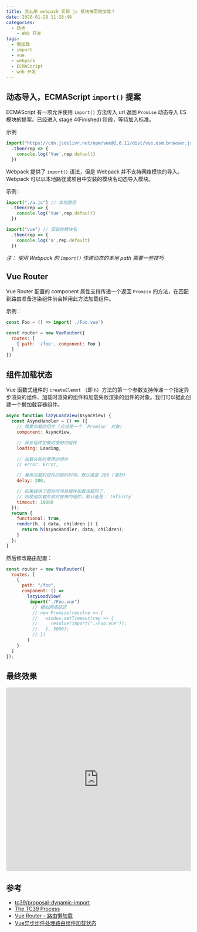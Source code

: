 ```yaml
---
title: 怎么用 webpack 实现 js 模块按需懒加载？
date: 2020-01-28 11:28:49
categories:
  - 技术
    - Web 开发
tags: 
  - 懒加载
  - import
  - vue
  - webpack
  - ECMAScript
  - web 开发
---
```

## 动态导入，ECMAScript `import()` 提案
ECMAScript 有一项允许使用 `import()` 方法传入 url 返回 `Promise` 动态导入 ES 模块的提案。已经进入 stage 4(Finished) 阶段，等待加入标准。
<!-- more -->
示例
```javascript
import("https://cdn.jsdelivr.net/npm/vue@2.6.11/dist/vue.esm.browser.js")
  .then(rep => { 
    console.log('Vue',rep.default)
  })
```

Webpack 提供了 `import()` 语法，但是 Webpack 并不支持网络模块的导入。 Webpack 可以以本地路径或项目中安装的模块名动态导入模块。


示例：
```javascript
import("./a.js") // 本地路径
  .then(rep => { 
    console.log('Vue',rep.default)
  })

import("vue") // 安装的模块名
  .then(rep => { 
    console.log('a',rep.default)
  })
```

*注： 使用 Webpack 的 `import()` 传递动态的本地 path 需要一些技巧*
##  Vue Router
Vue Router 配置的 component 属性支持传递一个返回 `Promise` 的方法，在匹配到路由准备渲染组件前会掉用此方法加载组件。

示例：
```javascript
const Foo = () => import('./Foo.vue')

const router = new VueRouter({
  routes: [
    { path: '/foo', component: Foo }
  ]
})
```


## 组件加载状态
Vue 函数式组件的 `createElemnt` （即 `h`）方法的第一个参数支持传递一个指定异步渲染的组件、加载时渲染的组件和加载失败渲染的组件的对象。我们可以据此创建一个懒加载容器组件。
```javascript
async function lazyLoadView(AsyncView) {
  const AsyncHandler = () => ({
    // 需要加载的组件 (应该是一个 `Promise` 对象)
    component: AsyncView,

    // 异步组件加载时使用的组件
    loading: Loading,
    
    // 加载失败时使用的组件
    // error: Error,

    // 展示加载时组件的延时时间。默认值是 200 (毫秒)
    delay: 200,

    // 如果提供了超时时间且组件加载也超时了，
    // 则使用加载失败时使用的组件。默认值是：`Infinity`
    timeout: 10000
  });
  return {
    functional: true,
    render(h, { data, children }) {
      return h(AsyncHandler, data, children);
    }
  };
}
```

然后修改路由配置：
```javascript
const router = new VueRouter({
  routes: [
    {
      path: "/foo",
      component: () =>
        lazyLoadView(
         import("./Foo.vue")
          // 模拟网络延迟
          // new Promise(resolve => {
          //   window.setTimeout(rep => {
          //     resolve(import("./Foo.vue"));
          //   }, 5000);
          // })
        )
    }
  ]
});
```

## 最终效果
<iframe
     src="https://codesandbox.io/embed/vue-router-import-plws9?fontsize=14&hidenavigation=1&theme=dark"
     style="width:100%; height:500px; border:0; border-radius: 4px; overflow:hidden;"
     title="vue-router-import"
     allow="geolocation; microphone; camera; midi; vr; accelerometer; gyroscope; payment; ambient-light-sensor; encrypted-media; usb"
     sandbox="allow-modals allow-forms allow-popups allow-scripts allow-same-origin"
   ></iframe>



## 参考
- [tc39/proposal-dynamic-import](https://github.com/tc39/proposal-dynamic-import)
- [The TC39 Process](https://tc39.es/process-document/)
- [Vue Router - 路由懒加载](https://router.vuejs.org/zh/guide/advanced/lazy-loading.html)
- [Vue异步组件处理路由组件加载状态](https://juejin.im/post/5b90d0fcf265da0aa81bd728)

